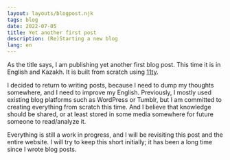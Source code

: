 ```yaml
---
layout: layouts/blogpost.njk
tags: blog
date: 2022-07-05
title: Yet another first post
description: (Re)Starting a new blog
lang: en
---
```


As the title says, I am publishing yet another first blog post. This time it is in English and Kazakh. It is built from scratch using [11ty](https://11ty.dev).

I decided to return to writing posts, because I need to dump my thoughts somewhere, and I need to improve my English. Previously, I mostly used existing blog platforms such as WordPress or Tumblr, but I am committed to creating everything from scratch this time. And I believe that knowledge should be shared, or at least stored in some media somewhere for future someone to read/analyze it.

Everything is still a work in progress, and I will be revisiting this post and the entire website. I will try to keep this short initially; it has been a long time since I wrote blog posts.
